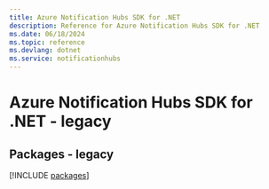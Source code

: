```yaml
---
title: Azure Notification Hubs SDK for .NET
description: Reference for Azure Notification Hubs SDK for .NET
ms.date: 06/18/2024
ms.topic: reference
ms.devlang: dotnet
ms.service: notificationhubs
---
```

# Azure Notification Hubs SDK for .NET - legacy
## Packages - legacy
[!INCLUDE [packages](notification-hubs-index.md)]